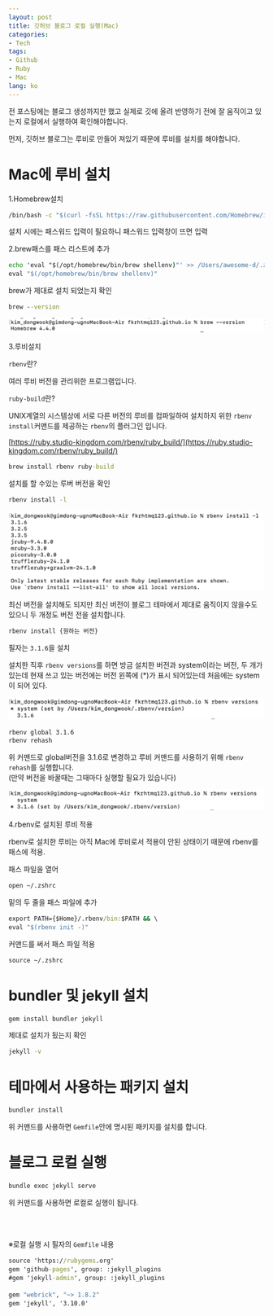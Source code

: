 ```yaml
---
layout: post
title: 깃허브 블로그 로컬 실행(Mac)
categories: 
- Tech
tags:
- Github
- Ruby
- Mac
lang: ko
---
```


전 포스팅에는 블로그 생성까지만 했고 실제로 깃에 올려 반영하기 전에 잘 움직이고 있는지 로컬에서 실행하여 확인해야합니다.

먼저, 깃허브 블로그는 루비로 만들어 져있기 때문에 루비를 설치를 해야합니다.

# Mac에 루비 설치
1.Homebrew설치
```cmd
/bin/bash -c "$(curl -fsSL https://raw.githubusercontent.com/Homebrew/install/HEAD/install.sh)"
```
설치 시에는 패스워드 입력이 필요하니 패스워드 입력창이 뜨면 입력

2.brew패스를 패스 리스트에 추가
```cmd
echo 'eval "$(/opt/homebrew/bin/brew shellenv)"' >> /Users/awesome-d/.zprofile
eval "$(/opt/homebrew/bin/brew shellenv)"  
```

brew가 제대로 설치 되었는지 확인
```cmd
brew --version
```

<img src="/assets/img/brew1.png">

3.루비설치

```rbenv```란?

여러 루비 버전을 관리위한 프로그램입니다.<br />

```ruby-build```란?

UNIX계열의 시스템상에 서로 다른 버전의 루비를 컴파일하여 설치하지 위한 ```rbenv install```커맨드를 제공하는  ```rbenv```의 플러그인 입니다.

[https://ruby.studio-kingdom.com/rbenv/ruby_build/](https://ruby.studio-kingdom.com/rbenv/ruby_build/)

```cmd
brew install rbenv ruby-build
```

설치를 할 수있는 루버 버전을 확인 
```cmd
rbenv install -l
```

<img src="/assets/img/brew2.png">

최신 버전을 설치해도 되지만 최신 버전이 블로그 테마에서 제대로 움직이지 않을수도 있으니 두 개정도 버전 전을 설치합니다.

```cmd
rbenv install {원하는 버전}
```

필자는 ```3.1.6```을 설치

설치한 직후 ```rbenv versions```를 하면 방금 설치한 버전과 system이라는 버전, 두 개가 있는데 현재 쓰고 있는 버전에는 버전 왼쪽에 (*)가 표시 되어있는데 처음에는 system이 되어 있다.

<img src="/assets/img/brew3.png">

```cmd
rbenv global 3.1.6
rbenv rehash
```

위 커맨드로 global버전을 3.1.6로 변경하고 루비 커맨드를 사용하기 위해 ```rbenv rehash```를 실행합니다.<br />
(만약 버전을 바꿀때는 그때마다 실행할 필요가 있습니다)

<img src="/assets/img/brew4.png">

4.rbenv로 설치된 루비 적용

rbenv로 설치한 루비는 아직 Mac에 루비로서 적용이 안된 상태이기 때문에 rbenv를 패스에 적용.

패스 파일을 열어
```cmd
open ~/.zshrc
```

밑의 두 줄을 패스 파일에 추가
```cmd
export PATH={$Home}/.rbenv/bin:$PATH && \
eval "$(rbenv init -)"
```

커맨드를 써서 패스 파일 적용
```cmd
source ~/.zshrc
```

# bundler 및 jekyll 설치
```cmd
gem install bundler jekyll
```

제대로 설치가 됬는지 확인
```cmd
jekyll -v
```

# 테마에서 사용하는 패키지 설치
```cmd
bundler install
```
위 커맨드를 사용하면 ```Gemfile```안에 명시된 패키지를 설치를 합니다.

# 블로그 로컬 실행
```cmd
bundle exec jekyll serve
```
위 커맨드를 사용하면 로컬로 실행이 됩니다.

<br /><br />

※로컬 실행 시 필자의 ```Gemfile``` 내용

```cmd
source 'https://rubygems.org'
gem 'github-pages', group: :jekyll_plugins
#gem 'jekyll-admin', group: :jekyll_plugins

gem "webrick", "~> 1.8.2"
gem 'jekyll', '3.10.0'
```